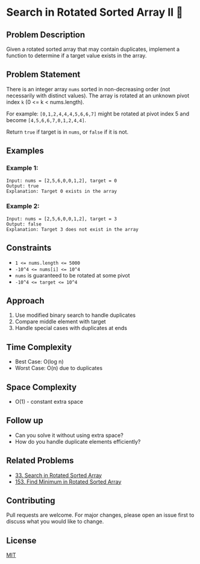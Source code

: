 # Search in Rotated Sorted Array II 🎯

## Problem Description

Given a rotated sorted array that may contain duplicates, implement a function to determine if a target value exists in the array.

## Problem Statement

There is an integer array `nums` sorted in non-decreasing order (not necessarily with distinct values). The array is rotated at an unknown pivot index `k` (0 <= k < nums.length).

For example: `[0,1,2,4,4,4,5,6,6,7]` might be rotated at pivot index 5 and become `[4,5,6,6,7,0,1,2,4,4]`.

Return `true` if target is in `nums`, or `false` if it is not.

## Examples

### Example 1:
```
Input: nums = [2,5,6,0,0,1,2], target = 0
Output: true
Explanation: Target 0 exists in the array
```

### Example 2:
```
Input: nums = [2,5,6,0,0,1,2], target = 3
Output: false
Explanation: Target 3 does not exist in the array
```

## Constraints
- `1 <= nums.length <= 5000`
- `-10^4 <= nums[i] <= 10^4`
- `nums` is guaranteed to be rotated at some pivot
- `-10^4 <= target <= 10^4`

## Approach
1. Use modified binary search to handle duplicates
2. Compare middle element with target
3. Handle special cases with duplicates at ends

## Time Complexity
- Best Case: O(log n)
- Worst Case: O(n) due to duplicates

## Space Complexity
- O(1) - constant extra space

## Follow up
- Can you solve it without using extra space?
- How do you handle duplicate elements efficiently?

## Related Problems
- [33. Search in Rotated Sorted Array](../Search%20in%20Rotated%20Sorted%20Array)
- [153. Find Minimum in Rotated Sorted Array](../Find%20Minimum%20in%20Rotated%20Sorted%20Array)

## Contributing
Pull requests are welcome. For major changes, please open an issue first to discuss what you would like to change.

## License
[MIT](https://choosealicense.com/licenses/mit/)